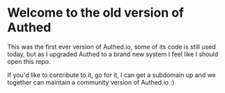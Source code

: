 # Welcome to the old version of Authed

This was the first ever version of Authed.io, some of its code is still used today, but as I upgraded Authed to a brand new system I feel like I should open this repo.

If you'd like to contribute to it, go for it, I can get a subdomain up and we together can maintain a community version of Authed.io :)

